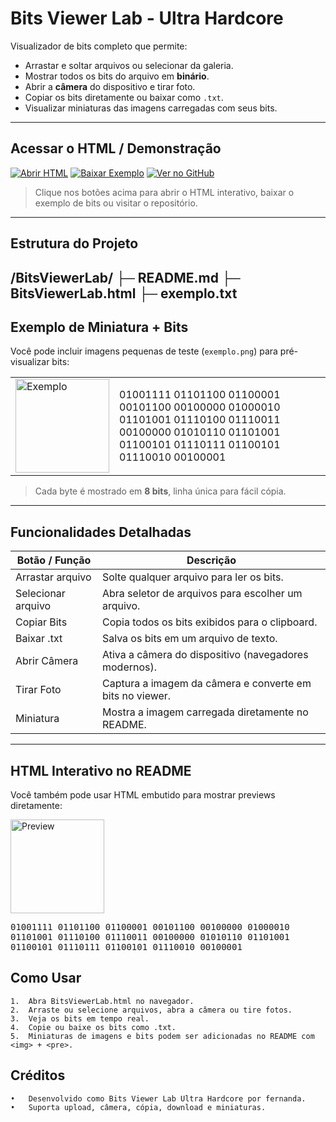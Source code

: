 # Bits Viewer Lab - Ultra Hardcore

Visualizador de bits completo que permite:

- Arrastar e soltar arquivos ou selecionar da galeria.
- Mostrar todos os bits do arquivo em **binário**.
- Abrir a **câmera** do dispositivo e tirar foto.
- Copiar os bits diretamente ou baixar como `.txt`.
- Visualizar miniaturas das imagens carregadas com seus bits.

---

## Acessar o HTML / Demonstração

[![Abrir HTML](https://img.shields.io/badge/Abrir-HTML-brightgreen?style=for-the-badge)](BitsViewerLab.html)
[![Baixar Exemplo](https://img.shields.io/badge/Baixar-exemplo.txt-blue?style=for-the-badge)](exemplo.txt)
[![Ver no GitHub](https://img.shields.io/badge/Repositorio-GitHub-lightgrey?style=for-the-badge)](https://github.com/fernandathays95-blip/BitsViewerLab/tree/main)

> Clique nos botões acima para abrir o HTML interativo, baixar o exemplo de bits ou visitar o repositório.

---

## Estrutura do Projeto
/BitsViewerLab/
├─ README.md
├─ BitsViewerLab.html
├─ exemplo.txt
---

## Exemplo de Miniatura + Bits

Você pode incluir imagens pequenas de teste (`exemplo.png`) para pré-visualizar bits:

<table>
<tr>
<td>
<img src="exemplo.png" alt="Exemplo" width="150">
</td>
<td>
01001111 01101100 01100001 00101100 00100000 01000010
01101001 01110100 01110011 00100000 01010110 01101001
01100101 01110111 01100101 01110010 00100001
</td>
</tr>
</table>

> Cada byte é mostrado em **8 bits**, linha única para fácil cópia.

---

## Funcionalidades Detalhadas

| Botão / Função        | Descrição                                                                 |
|-----------------------|---------------------------------------------------------------------------|
| Arrastar arquivo       | Solte qualquer arquivo para ler os bits.                                  |
| Selecionar arquivo     | Abra seletor de arquivos para escolher um arquivo.                        |
| Copiar Bits            | Copia todos os bits exibidos para o clipboard.                            |
| Baixar .txt            | Salva os bits em um arquivo de texto.                                      |
| Abrir Câmera           | Ativa a câmera do dispositivo (navegadores modernos).                     |
| Tirar Foto             | Captura a imagem da câmera e converte em bits no viewer.                  |
| Miniatura              | Mostra a imagem carregada diretamente no README.                           |

---

## HTML Interativo no README

Você também pode usar HTML embutido para mostrar previews diretamente:


<img src="exemplo.png" width="150" alt="Preview">
<pre>
01001111 01101100 01100001 00101100 00100000 01000010
01101001 01110100 01110011 00100000 01010110 01101001
01100101 01110111 01100101 01110010 00100001
</pre>

## Como Usar
	1.	Abra BitsViewerLab.html no navegador.
	2.	Arraste ou selecione arquivos, abra a câmera ou tire fotos.
	3.	Veja os bits em tempo real.
	4.	Copie ou baixe os bits como .txt.
	5.	Miniaturas de imagens e bits podem ser adicionadas no README com <img> + <pre>.

## Créditos
	•	Desenvolvido como Bits Viewer Lab Ultra Hardcore por fernanda.
	•	Suporta upload, câmera, cópia, download e miniaturas.
